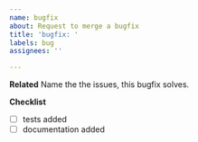 ```yaml
---
name: bugfix
about: Request to merge a bugfix
title: 'bugfix: '
labels: bug
assignees: ''

---
```


**Related**
Name the the issues, this bugfix solves.

**Checklist**
- [ ] tests added
- [ ] documentation added
